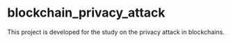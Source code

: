 # blockchain_privacy_attack
This project is developed for the study on the privacy attack in blockchains.
